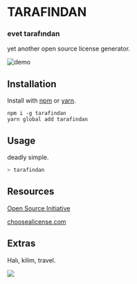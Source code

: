 # TARAFINDAN
### evet tarafından
yet another open source license generator.

![demo](https://i.ibb.co/KsYM94L/record.gif)

## Installation

Install with [npm](https://www.npmjs.com/package/tarafindan) or [yarn](https://github.com/yarnpkg/yarn).

```
npm i -g tarafindan
yarn global add tarafindan
```

## Usage

deadly simple.

```bash
> tarafindan
```

## Resources
[Open Source Initiative](https://opensource.org/licenses)

[choosealicense.com](https://choosealicense.com/licenses)

## Extras
Halı, kilim, travel.

![](https://i.ibb.co/LvhX3yC/db7042610aae89638807596c407292c3.jpg)
